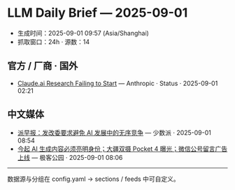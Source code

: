 # LLM Daily Brief — 2025-09-01

- 生成时间：2025-09-01 09:57 (Asia/Shanghai)
- 抓取窗口：24h · 源数：14


## 官方 / 厂商 · 国外

- [Claude.ai Research Failing to Start](https://status.anthropic.com/incidents/0fzjzpr05v9c) — Anthropic · Status · 2025-09-01 02:21


## 中文媒体

- [派早报：发改委要求避免 AI 发展中的无序竞争](https://sspai.com/post/102217) — 少数派 · 2025-09-01 08:54
- [今起 AI 生成内容必须亮明身份；大疆双摄 Pocket 4 曝光；微信公号留言广告上线](http://www.geekpark.net/news/353308) — 极客公园 · 2025-09-01 08:06

---
数据源与分组在 config.yaml → sections / feeds 中可自定义。